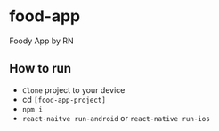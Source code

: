 # food-app
Foody App by RN

## How to run
- `Clone` project to your device
- cd `[food-app-project]`
- `npm i`
- `react-naitve run-android` or `react-native run-ios`
